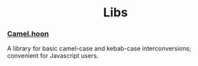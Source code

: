 <h1 align="center">
  Libs
</h1>

### [Camel.hoon](camel.hoon)

A library for basic camel-case and kebab-case interconversions; convenient for Javascript users.
